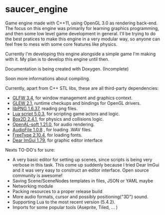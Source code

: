 # saucer_engine
Game engine made with C++11, using OpenGL 3.0 as rendering back-end.
The focus on this engine was primarily for learning graphics programming, and then some low level game development in general. I'll be trying to do the best pratices to make this engine in a very modular way, so anyone can feel free to mess with some core features like physics.

Currently I'm developing this engine alongside a simple game I'm making with it. My plan is to develop this engine until then.

Documentation is being created with Doxygen. (Incomplete)

Soon more informations about compiling.
 
Currently, apart from C++ STL libs, these are all third-party dependencies:
- [GLFW 3.4](https://github.com/glfw/glfw), for window management and graphics context.
- [GLEW 2.1](https://github.com/nigels-com/glew), runtime checkups and bindings for OpenGL drivers.
- [libPNG 1.6.37](http://www.libpng.org/pub/png/libpng.html), reading png files.
- [Lua script 5.0.3](https://www.lua.org/home.html), for scripting game actors and logic.
- [Box2D 2.4.1](https://github.com/erincatto/box2d/tree/v2.4.1), for physics and collisions logic.
- [OpenAL-soft 1.21.0](https://github.com/kcat/openal-soft/tree/openal-soft-1.21.0), for audio rendering.
- [AudioFile 1.0.8](https://github.com/adamstark/AudioFile/tree/1.0.8) , for loading .WAV files.
- [FreeType 2.10.4](https://www.freetype.org/index.html), for loading fonts.
- [Dear ImGui 1.79](https://github.com/ocornut/imgui/tree/v1.79), for graphic editor interface

Nexts TO-DO's for sure:
- A very basic editor for setting up scenes, since scripts is being very verbose in this task. This come up suddenly because I tried Dear ImGui and it was very easy to construct an editor interface. Open source community is awesome!
- Saving Scene/SceneNodes templates in files, JSON or YAML maybe
- Networking module
- Packing resources to a proper release build
- More audio formats, cursor and possibly positioning("3D") sound.
- Supporting Lua to the most recent version (5.4.2).
- Imports for some popular tools (Aseprite, Tiled, ... )
